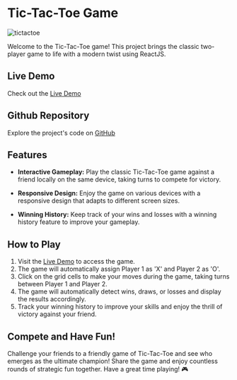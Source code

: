 # Tic-Tac-Toe Game

![tictactoe](https://github.com/premkumar-110/tic-tac-toe/assets/122764871/f0a32364-b4d8-4d3b-83ea-06fb92f5c613)

Welcome to the Tic-Tac-Toe game! This project brings the classic two-player game to life with a modern twist using ReactJS.

## Live Demo

Check out the [Live Demo](https://cross-tictactoe.vercel.app/) 

## Github Repository

Explore the project's code on [GitHub](https://github.com/premkumar-110/tic-tac-toe)

## Features

- **Interactive Gameplay:** Play the classic Tic-Tac-Toe game against a friend locally on the same device, taking turns to compete for victory.

- **Responsive Design:** Enjoy the game on various devices with a responsive design that adapts to different screen sizes.

- **Winning History:** Keep track of your wins and losses with a winning history feature to improve your gameplay.

## How to Play

1. Visit the [Live Demo](https://cross-tictactoe.vercel.app/) to access the game.
2. The game will automatically assign Player 1 as 'X' and Player 2 as 'O'.
3. Click on the grid cells to make your moves during the game, taking turns between Player 1 and Player 2.
4. The game will automatically detect wins, draws, or losses and display the results accordingly.
5. Track your winning history to improve your skills and enjoy the thrill of victory against your friend.

## Compete and Have Fun!

Challenge your friends to a friendly game of Tic-Tac-Toe and see who emerges as the ultimate champion! Share the game and enjoy countless rounds of strategic fun together. Have a great time playing! 🎮
